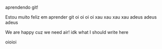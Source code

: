 aprendendo git!

Estou muito feliz em aprender git
oi oi oi oi
xau xau xau xau adeus adeus adeus

We are happy cuz we need air!
idk what I should write here

oioioi